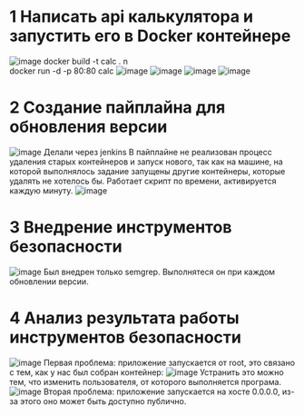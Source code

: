 # 1 Написать api калькулятора и запустить его в Docker контейнере
![image](https://github.com/user-attachments/assets/b6e00195-eb00-4e9f-b6e6-8a455b882f9a)
docker build -t calc . n\
docker run -d -p 80:80 calc
![image](https://github.com/user-attachments/assets/4a36a5ef-4f29-49f7-9ca2-e7ada8202c07)
![image](https://github.com/user-attachments/assets/eafdd9e8-5c5c-4dcb-85fb-ce94dc6584d7)
![image](https://github.com/user-attachments/assets/e137bda4-cf27-4c9e-9688-888d0de3adcd)
![image](https://github.com/user-attachments/assets/0c0f3212-3599-4bed-bc2d-9bf5992dbeb7)

# 2 Создание пайплайна для обновления версии
![image](https://github.com/user-attachments/assets/1013c87a-6b6a-480b-b2cd-5b0c4506583e)
Делали через jenkins
В пайплайне не реализован процесс удаления старых контейнеров и запуск нового, так как на машине, на которой выполнялось задание запущены другие контейнеры, которые удалять не хотелось бы.
Работает скрипт по времени, активируется каждую минуту.
![image](https://github.com/user-attachments/assets/2a9aa748-7c54-4716-80ad-643e10b64419)

# 3 Внедрение инструментов безопасности
![image](https://github.com/user-attachments/assets/15a11670-b670-452a-9e69-bba7f632f5db)
Был внедрен только semgrep.
Выполнятеся он при каждом обновлении версии.

# 4 Анализ результата работы инструментов безопасности
![image](https://github.com/user-attachments/assets/bc574a37-f032-4c84-b483-793da7091b39)
Первая проблема: приложение запускается от root, это связано с тем, как у нас был собран контейнер:
![image](https://github.com/user-attachments/assets/a73819d4-571d-402c-93a2-21364afd4992)
Устранить это можно тем, что изменить пользователя, от которого выполняется програма.
![image](https://github.com/user-attachments/assets/cf25e994-7001-4c48-ac92-9cd603313279)
Вторая проблема: приложение запускается на хосте 0.0.0.0, из-за этого оно может быть доступно публично.
